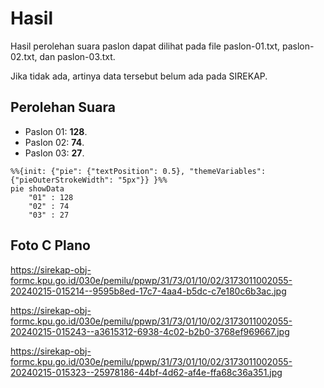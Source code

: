 # Hasil

Hasil perolehan suara paslon dapat dilihat pada file paslon-01.txt, paslon-02.txt, dan paslon-03.txt.

Jika tidak ada, artinya data tersebut belum ada pada SIREKAP.

## Perolehan Suara

 * Paslon 01: **128**.
 * Paslon 02: **74**.
 * Paslon 03: **27**.

```mermaid
%%{init: {"pie": {"textPosition": 0.5}, "themeVariables": {"pieOuterStrokeWidth": "5px"}} }%%
pie showData
    "01" : 128
    "02" : 74
    "03" : 27
```
## Foto C Plano

https://sirekap-obj-formc.kpu.go.id/030e/pemilu/ppwp/31/73/01/10/02/3173011002055-20240215-015214--9595b8ed-17c7-4aa4-b5dc-c7e180c6b3ac.jpg

https://sirekap-obj-formc.kpu.go.id/030e/pemilu/ppwp/31/73/01/10/02/3173011002055-20240215-015243--a3615312-6938-4c02-b2b0-3768ef969667.jpg

https://sirekap-obj-formc.kpu.go.id/030e/pemilu/ppwp/31/73/01/10/02/3173011002055-20240215-015323--25978186-44bf-4d62-af4e-ffa68c36a351.jpg
